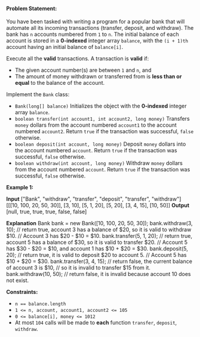 #### Problem Statement:
You have been tasked with writing a program for a popular bank that will automate all its incoming transactions (transfer, deposit, and withdraw). The bank has `n` accounts numbered from `1` to `n`. The initial balance of each account is stored in a **0-indexed** integer array `balance`, with the `(i + 1)th` account having an initial balance of `balance[i]`.

Execute all the **valid** transactions. A transaction is **valid** if:

*   The given account number(s) are between `1` and `n`, and
*   The amount of money withdrawn or transferred from is **less than or equal** to the balance of the account.

Implement the `Bank` class:

*   `Bank(long[] balance)` Initializes the object with the **0-indexed** integer array `balance`.
*   `boolean transfer(int account1, int account2, long money)` Transfers `money` dollars from the account numbered `account1` to the account numbered `account2`. Return `true` if the transaction was successful, `false` otherwise.
*   `boolean deposit(int account, long money)` Deposit `money` dollars into the account numbered `account`. Return `true` if the transaction was successful, `false` otherwise.
*   `boolean withdraw(int account, long money)` Withdraw `money` dollars from the account numbered `account`. Return `true` if the transaction was successful, `false` otherwise.

**Example 1:**

**Input**
\["Bank", "withdraw", "transfer", "deposit", "transfer", "withdraw"\]
\[\[\[10, 100, 20, 50, 30\]\], \[3, 10\], \[5, 1, 20\], \[5, 20\], \[3, 4, 15\], \[10, 50\]\]
**Output**
\[null, true, true, true, false, false\]

**Explanation**
Bank bank = new Bank(\[10, 100, 20, 50, 30\]);
bank.withdraw(3, 10);    // return true, account 3 has a balance of $20, so it is valid to withdraw $10.
                         // Account 3 has $20 - $10 = $10.
bank.transfer(5, 1, 20); // return true, account 5 has a balance of $30, so it is valid to transfer $20.
                         // Account 5 has $30 - $20 = $10, and account 1 has $10 + $20 = $30.
bank.deposit(5, 20);     // return true, it is valid to deposit $20 to account 5.
                         // Account 5 has $10 + $20 = $30.
bank.transfer(3, 4, 15); // return false, the current balance of account 3 is $10,
                         // so it is invalid to transfer $15 from it.
bank.withdraw(10, 50);   // return false, it is invalid because account 10 does not exist.

**Constraints:**

*   `n == balance.length`
*   `1 <= n, account, account1, account2 <= 105`
*   `0 <= balance[i], money <= 1012`
*   At most `104` calls will be made to **each** function `transfer`, `deposit`, `withdraw`.